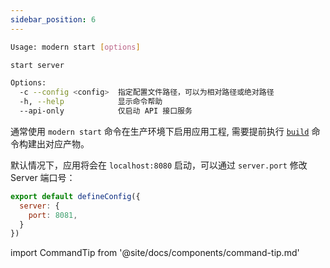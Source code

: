 ```yaml
---
sidebar_position: 6
---
```


```bash
Usage: modern start [options]

start server

Options:
  -c --config <config>  指定配置文件路径，可以为相对路径或绝对路径
  -h, --help            显示命令帮助
  --api-only            仅启动 API 接口服务
```

通常使用 `modern start` 命令在生产环境下启用应用工程, 需要提前执行 [`build`](/docs/apis/app/commands/build) 命令构建出对应产物。

默认情况下，应用将会在 `localhost:8080` 启动，可以通过 `server.port` 修改 Server 端口号：

```js
export default defineConfig({
  server: {
    port: 8081,
  }
})
```

import CommandTip from '@site/docs/components/command-tip.md'

<CommandTip />


